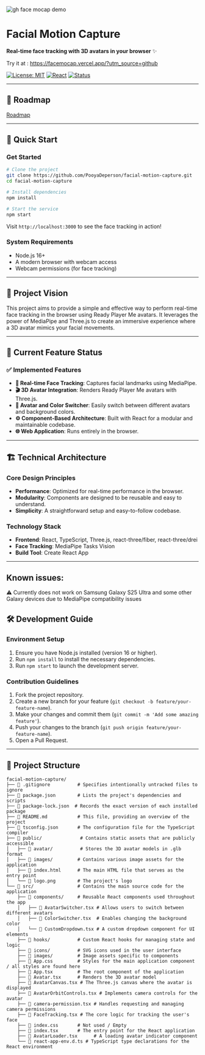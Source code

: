 <div align="left">
  
  ![gh face mocap demo](https://github.com/user-attachments/assets/20fced07-943c-4f5a-bd92-1a027d9f2bee)
  
  # Facial Motion Capture
  
  **Real-time face tracking with 3D avatars in your browser** ✨

  Try it at : https://facemocap.vercel.app/?utm_source=github
  
  [![License: MIT](https://img.shields.io/badge/License-MIT-yellow.svg)](https://opensource.org/licenses/MIT)
  [![React](https://img.shields.io/badge/React-18.2.0-blue.svg)](https://reactjs.org/)
  [![Status](https://img.shields.io/badge/Status-Active-brightgreen.svg)]()
  
</div>

---

  ## 🎯 Roadmap
  [Roadmap](https://github.com/users/PooyaDeperson/projects/3/views/1?layout=board)

---

## 🚀 Quick Start

### Get Started
```bash
# Clone the project
git clone https://github.com/PooyaDeperson/facial-motion-capture.git
cd facial-motion-capture

# Install dependencies
npm install

# Start the service
npm start
```

Visit `http://localhost:3000` to see the face tracking in action!

### System Requirements
- Node.js 16+
- A modern browser with webcam access
- Webcam permissions (for face tracking)

---

## 💫 Project Vision

This project aims to provide a simple and effective way to perform real-time face tracking in the browser using Ready Player Me avatars.
It leverages the power of MediaPipe and Three.js to create an immersive experience where a 3D avatar mimics your facial movements.

---

## 🎯 Current Feature Status

### ✅ Implemented Features
- **🎤 Real-time Face Tracking**: Captures facial landmarks using MediaPipe.
- **🎬 3D Avatar Integration**: Renders Ready Player Me avatars with Three.js.
- **🎨 Avatar and Color Switcher**: Easily switch between different avatars and background colors.
- **⚙️ Component-Based Architecture**: Built with React for a modular and maintainable codebase.
- **🌐 Web Application**: Runs entirely in the browser.

---

## 🏗️ Technical Architecture

### Core Design Principles
- **Performance**: Optimized for real-time performance in the browser.
- **Modularity**: Components are designed to be reusable and easy to understand.
- **Simplicity**: A straightforward setup and easy-to-follow codebase.

### Technology Stack
- **Frontend**: React, TypeScript, Three.js, react-three/fiber, react-three/drei
- **Face Tracking**: MediaPipe Tasks Vision
- **Build Tool**: Create React App

---


## Known issues:

⚠️ Currently does not work on Samsung Galaxy S25 Ultra and some other Galaxy devices due to MediaPipe compatibility issues


## 🛠️ Development Guide

### Environment Setup
1. Ensure you have Node.js installed (version 16 or higher).
2. Run `npm install` to install the necessary dependencies.
3. Run `npm start` to launch the development server.

### Contribution Guidelines
1. Fork the project repository.
2. Create a new branch for your feature (`git checkout -b feature/your-feature-name`).
3. Make your changes and commit them (`git commit -m 'Add some amazing feature'`).
4. Push your changes to the branch (`git push origin feature/your-feature-name`).
5. Open a Pull Request.


---

## 📁 Project Structure

```
facial-motion-capture/
├── 📄 .gitignore          # Specifies intentionally untracked files to ignore
├── 📄 package.json        # Lists the project's dependencies and scripts
├── 📄 package-lock.json  # Records the exact version of each installed package
├── 📄 README.md           # This file, providing an overview of the project
├── 📄 tsconfig.json       # The configuration file for the TypeScript compiler
├── 📁 public/              # Contains static assets that are publicly accessible
│   ├── 📁 avatar/          # Stores the 3D avatar models in .glb format
│   ├── 📁 images/         # Contains various image assets for the application
│   ├── 📄 index.html      # The main HTML file that serves as the entry point
│   └── 📄 logo.png        # The project's logo
└── 📁 src/                # Contains the main source code for the application
    ├── 📁 components/     # Reusable React components used throughout the app
    │   ├── 📄 AvatarSwitcher.tsx # Allows users to switch between different avatars
    │   ├── 📄 ColorSwitcher.tsx  # Enables changing the background color
    │   └── 📄 CustomDropdown.tsx # A custom dropdown component for UI elements
    ├── 📁 hooks/          # Custom React hooks for managing state and logic
    ├── 📁 icons/          # SVG icons used in the user interface
    ├── 📁 images/         # Image assets specific to components
    ├── 📄 App.css         # Styles for the main application component / all styles are found here
    ├── 📄 App.tsx         # The root component of the application
    ├── 📄 Avatar.tsx      # Renders the 3D avatar model
    ├── 📄 AvatarCanvas.tsx # The Three.js canvas where the avatar is displayed
    ├── 📄 AvatarOrbitControls.tsx # Implements camera controls for the avatar
    ├── 📄 camera-permission.tsx # Handles requesting and managing camera permissions
    ├── 📄 FaceTracking.tsx # The core logic for tracking the user's face
    ├── 📄 index.css       # Not used / Empty
    ├── 📄 index.tsx       # The entry point for the React application
    ├── 📄 AvatarLoader.tsx      # A loading avatar indicator component
    └── 📄 react-app-env.d.ts # TypeScript type declarations for the React environment
```
